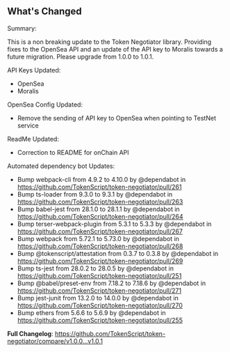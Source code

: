 ## What's Changed

Summary: 

This is a non breaking update to the Token Negotiator library. Providing fixes to the OpenSea API and an update of the API key to Moralis towards a future migration. Please upgrade from 1.0.0 to 1.0.1.

API Keys Updated:

- OpenSea
- Moralis

OpenSea Config Updated:

- Remove the sending of API key to OpenSea when pointing to TestNet service

ReadMe Updated:

- Correction to README for onChain API
 
Automated dependency bot Updates:

* Bump webpack-cli from 4.9.2 to 4.10.0 by @dependabot in https://github.com/TokenScript/token-negotiator/pull/261
* Bump ts-loader from 9.3.0 to 9.3.1 by @dependabot in https://github.com/TokenScript/token-negotiator/pull/263
* Bump babel-jest from 28.1.0 to 28.1.1 by @dependabot in https://github.com/TokenScript/token-negotiator/pull/264
* Bump terser-webpack-plugin from 5.3.1 to 5.3.3 by @dependabot in https://github.com/TokenScript/token-negotiator/pull/267
* Bump webpack from 5.72.1 to 5.73.0 by @dependabot in https://github.com/TokenScript/token-negotiator/pull/268
* Bump @tokenscript/attestation from 0.3.7 to 0.3.8 by @dependabot in https://github.com/TokenScript/token-negotiator/pull/269
* Bump ts-jest from 28.0.2 to 28.0.5 by @dependabot in https://github.com/TokenScript/token-negotiator/pull/251
* Bump @babel/preset-env from 7.18.2 to 7.18.6 by @dependabot in https://github.com/TokenScript/token-negotiator/pull/271
* Bump jest-junit from 13.2.0 to 14.0.0 by @dependabot in https://github.com/TokenScript/token-negotiator/pull/270
* Bump ethers from 5.6.6 to 5.6.9 by @dependabot in https://github.com/TokenScript/token-negotiator/pull/255

**Full Changelog**: https://github.com/TokenScript/token-negotiator/compare/v1.0.0...v1.0.1